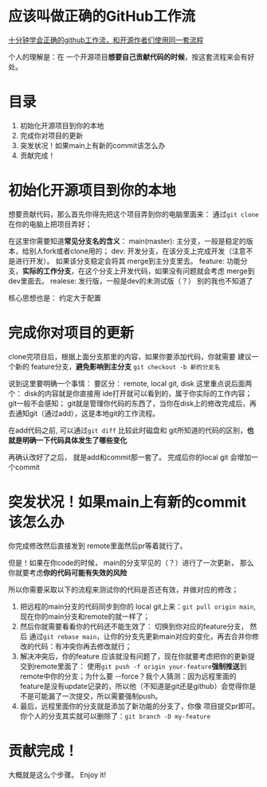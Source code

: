 # 应该叫做正确的GitHub工作流
[十分钟学会正确的github工作流，和开源作者们使用同一套流程](https://www.bilibili.com/video/BV19e4y1q7JJ/)

个人的理解是：在 一个开源项目**想要自己贡献代码的时候**，按这套流程来会有好处。

# 目录
1. 初始化开源项目到你的本地
1. 完成你对项目的更新
1. 突发状况！如果main上有新的commit该怎么办
1. 贡献完成！

# 初始化开源项目到你的本地
想要贡献代码，那么首先你得先把这个项目弄到你的电脑里面来：
通过`git clone`在你的电脑上把项目弄好；

在这里你需要知道**常见分支名的含义**：
main(master): 主分支，一般是稳定的版本，给别人fork或者clone用的；
dev: 开发分支，在该分支上完成开发（注意不是进行开发）。 如果该分支稳定会将其 merge到主分支里去。
feature: 功能分支，**实际的工作分支**，在这个分支上开发代码，如果没有问题就会考虑 merge到 dev里面去。
realese: 发行版，一般是dev的未测试版（？） 别的我也不知道了

核心思想也是： 约定大于配置

# 完成你对项目的更新
clone完项目后，根据上面分支那里的内容，如果你要添加代码，你就需要
建议一个新的 feature分支，**避免影响到主分支**
`git checkout -b 新的分支名`

说到这里要明确一个事情：
要区分： remote, local git, disk
这里重点说后面两个： disk的内容就是你直接用 ide打开就可以看到的，属于你实际的工作内容；git一般不会感知；
git就是管理你代码的东西了，当你在disk上的修改完成后，再去通知git（通过add），这是本地git的工作流程。

在add代码之前, 可以通过`git diff` 比较此时磁盘和 git所知道的代码的区别，**也就是明确一下代码具体发生了哪些变化**

再确认改好了之后， 就是add和commit那一套了。
完成后你的local git 会增加一个commit

# 突发状况！如果main上有新的commit该怎么办
你完成修改然后直接发到 remote里面然后pr等着就行了。

但是！如果在你code的时候， main的分支罕见的（？）进行了一次更新，
那么你就要考虑**你的代码可能有失效的风险**

所以你需要采取以下的流程来测试你的代码是否还有效，并做对应的修改；
1. 把远程的main分支的代码同步到你的 local git上来：`git pull origin main`, 现在你的main分支和remote的就一样了；
1. 然后你就需要看看你的代码还不能生效了： 切换到你对应的feature分支， 然后 通过`git rebase main`，让你的分支先更新main对应的变化，再去合并你修改的代码：有冲突你再去修改就行；
1. 解决冲突后，你的feature 应该就没有问题了，现在你就要考虑把你的更新提交到remote里面了： 使用`git push -f origin your-feature`**强制推送**到remote中你的分支；为什么要 --force？我个人猜测：因为远程里面的feature是没有update记录的，所以他（不知道是git还是github）会觉得你是不是可能漏了一次提交，所以需要强制push。
1. 最后，远程里面你的分支就是添加了新功能的分支了，你像 项目提交pr即可。你个人的分支其实就可以删除了：`git branch -D my-feature`

# 贡献完成！
大概就是这么个步骤。
Enjoy it!
